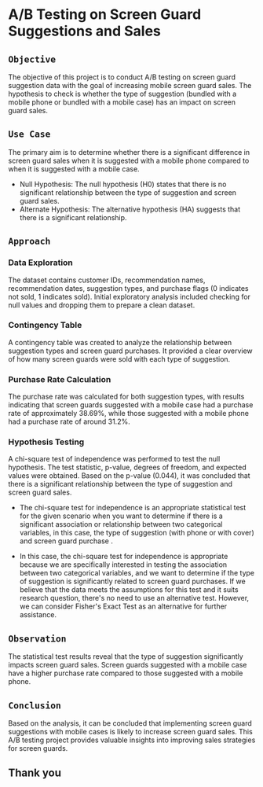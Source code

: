 # A/B Testing on Screen Guard Suggestions and Sales

## `Objective`
The objective of this project is to conduct A/B testing on screen guard suggestion data with the goal of increasing mobile screen guard sales. The hypothesis to check is whether the type of suggestion (bundled with a mobile phone or bundled with a mobile case) has an impact on screen guard sales.

## `Use Case`
The primary aim is to determine whether there is a significant difference in screen guard sales when it is suggested with a mobile phone compared to when it is suggested with a mobile case. 

* Null Hypothesis: The null hypothesis (H0) states that there is no significant relationship between the type of suggestion and screen guard sales.
* Alternate Hypothesis: The alternative hypothesis (HA) suggests that there is a significant relationship.

## `Approach`
### Data Exploration
The dataset contains customer IDs, recommendation names, recommendation dates, suggestion types, and purchase flags (0 indicates not sold, 1 indicates sold). Initial exploratory analysis included checking for null values and dropping them to prepare a clean dataset.

### Contingency Table
A contingency table was created to analyze the relationship between suggestion types and screen guard purchases. It provided a clear overview of how many screen guards were sold with each type of suggestion.

### Purchase Rate Calculation
The purchase rate was calculated for both suggestion types, with results indicating that screen guards suggested with a mobile case had a purchase rate of approximately 38.69%, while those suggested with a mobile phone had a purchase rate of around 31.2%.

### Hypothesis Testing
A chi-square test of independence was performed to test the null hypothesis. The test statistic, p-value, degrees of freedom, and expected values were obtained. Based on the p-value (0.044), it was concluded that there is a significant relationship between the type of suggestion and screen guard sales.

* The chi-square test for independence is an appropriate statistical test for the given scenario when you want to determine if there is a significant association or relationship between two categorical variables, in this case, the type of suggestion (with phone or with cover) and screen guard purchase .

* In this case, the chi-square test for independence is appropriate because we are specifically interested in testing the association between two categorical variables, and we want to determine if the type of suggestion is significantly related to screen guard purchases. If we believe that the data meets the assumptions for this test and it suits research question, there's no need to use an alternative test. However, we can consider Fisher's Exact Test as an alternative for further assistance.

## `Observation`
The statistical test results reveal that the type of suggestion significantly impacts screen guard sales. Screen guards suggested with a mobile case have a higher purchase rate compared to those suggested with a mobile phone.

## `Conclusion`
Based on the analysis, it can be concluded that implementing screen guard suggestions with mobile cases is likely to increase screen guard sales. This A/B testing project provides valuable insights into improving sales strategies for screen guards.


## Thank you

